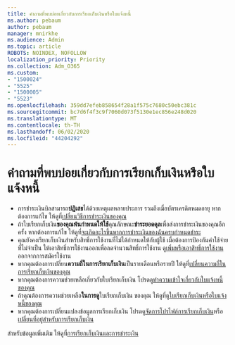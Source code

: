 ```yaml
---
title: คําถามที่พบบ่อยเกี่ยวกับการเรียกเก็บเงินหรือใบแจ้งหนี้
ms.author: pebaum
author: pebaum
manager: mnirkhe
ms.audience: Admin
ms.topic: article
ROBOTS: NOINDEX, NOFOLLOW
localization_priority: Priority
ms.collection: Adm_O365
ms.custom:
- "1500024"
- "5525"
- "1500005"
- "5523"
ms.openlocfilehash: 359dd7efeb858654f28a1f575c7680c50ebc381c
ms.sourcegitcommit: bc7d6f4f3c9f7060d073f5130e1ec856e248d020
ms.translationtype: MT
ms.contentlocale: th-TH
ms.lasthandoff: 06/02/2020
ms.locfileid: "44204292"
---
```

# <a name="billing-or-invoice-faq"></a>คําถามที่พบบ่อยเกี่ยวกับการเรียกเก็บเงินหรือใบแจ้งหนี้

- การชําระเงินบิลสามารถ**ปฏิเสธ**ได้ด้วยเหตุผลหลายประการ รวมถึงเมื่อบัตรเครดิตหมดอายุ หากต้องการแก้ไข ให้ดูที่[เปลี่ยนวิธีการชําระเงินของคุณ](https://docs.microsoft.com/microsoft-365/commerce/billing-and-payments/change-payment-method)
- ถ้าใบเรียกเก็บเงิน**ของคุณพ้นกําหนดให้ใช้**คุณลักษณะ**ชําระยอดดุล**เพื่อส่งการชําระเงินของคุณอีกครั้ง หากต้องการแก้ไข ให้ดูที่[จะเกิดอะไรขึ้นหากการชําระเงินของฉันครบกําหนดชําระ](https://docs.microsoft.com/microsoft-365/commerce/billing-and-payments/pay-for-your-subscription?view=o365-worldwide#what-if-my-credit-card-was-declined-and-my-payment-is-past-due)
- คุณยังคงเรียกเก็บเงินสําหรับสิทธิ์การใช้งานที่ไม่ได้กําหนดให้กับผู้ใช้ เมื่อต้องการป้องกันค่าใช้จ่ายที่ไม่จําเป็น ให้เอาสิทธิ์การใช้งานออกเพื่อลดจํานวนสิทธิ์การใช้งาน ดู[เพิ่มหรือเอาสิทธิ์การใช้งาน](https://docs.microsoft.com/alchemyinsights/how-to-add-or-reduce-licenses)ออกจากการสมัครใช้งาน
- หากคุณต้องการเปลี่ยน**ความถี่ในการเรียกเก็บเงิน**เป็นรายเดือนหรือรายปี ให้ดูที่[เปลี่ยนความถี่ในการเรียกเก็บเงินของคุณ](https://docs.microsoft.com/microsoft-365/commerce/billing-and-payments/pay-for-your-subscription?view=o365-worldwide#what-if-my-credit-card-was-declined-and-my-payment-is-past-due)
- หากคุณต้องการความช่วยเหลือเกี่ยวกับใบเรียกเก็บเงิน โปรดดู[ทําความเข้าใจเกี่ยวกับใบแจ้งหนี้ของคุณ](https://docs.microsoft.com/microsoft-365/commerce/billing-and-payments/understand-your-invoice2)
- ถ้าคุณต้องการความช่วยเหลือ**ในการดู**ใบเรียกเก็บเงิน ของคุณ ให้ดูที่[ดูใบเรียกเก็บเงินหรือใบแจ้งหนี้ของคุณ](https://docs.microsoft.com/microsoft-365/commerce/billing-and-payments/view-your-bill-or-invoice)
- หากคุณต้องการเปลี่ยนแปลงข้อมูลการเรียกเก็บเงิน โปรดดู[จัดการโปรไฟล์การเรียกเก็บเงิน](https://docs.microsoft.com/microsoft-365/commerce/billing-and-payments/manage-billing-profiles)หรือ[เปลี่ยนที่อยู่สําหรับการเรียกเก็บเงิน](https://docs.microsoft.com/microsoft-365/commerce/billing-and-payments/change-your-billing-addresses)

สําหรับข้อมูลเพิ่มเติม ให้ดูที่[การเรียกเก็บเงินและการชําระเงิน](https://docs.microsoft.com/microsoft-365/commerce/billing-and-payments/)
